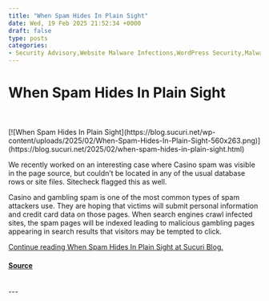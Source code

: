 ```yaml
---
title: "When Spam Hides In Plain Sight"
date: Wed, 19 Feb 2025 21:52:34 +0000
draft: false
type: posts
categories: 
- Security Advisory,Website Malware Infections,WordPress Security,Malware,WordPress Plugins and Themes
---
```

# When Spam Hides In Plain Sight

<br/>

<br/>
[![When Spam Hides In Plain Sight](https://blog.sucuri.net/wp-content/uploads/2025/02/When-Spam-Hides-In-Plain-Sight-560x263.png)](https://blog.sucuri.net/2025/02/when-spam-hides-in-plain-sight.html)

We recently worked on an interesting case where Casino spam was visible in the page source, but couldn’t be located in any of the usual database rows or site files. Sitecheck flagged this as well.

Casino and gambling spam is one of the most common types of spam attackers use. They are hoping that victims will submit personal information and credit card data on those pages. When search engines crawl infected sites, the spam pages will be indexed leading to malicious gambling pages appearing in search results that visitors may be tempted to click.

[Continue reading When Spam Hides In Plain Sight at Sucuri Blog.](https://blog.sucuri.net/2025/02/when-spam-hides-in-plain-sight.html)

#### [Source](https://blog.sucuri.net/2025/02/when-spam-hides-in-plain-sight.html)

<br/>
---
